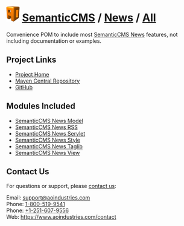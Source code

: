 # [<img src="ao-logo.png" alt="AO Logo" width="35" height="40">](https://www.aoindustries.com/) [SemanticCMS](https://semanticcms.com/) / [News](https://semanticcms.com/news/) / [All](https://semanticcms.com/news/all/)
Convenience POM to include most [SemanticCMS News](https://semanticcms.com/news/) features, not including documentation or examples.

## Project Links
* [Project Home](https://semanticcms.com/news/all/)
* [Maven Central Repository](https://search.maven.org/#search|gav|1|g:%22com.semanticcms%22%20AND%20a:%22semanticcms-news-all%22)
* [GitHub](https://github.com/aoindustries/semanticcms-news-all)

## Modules Included
* [SemanticCMS News Model](https://semanticcms.com/news/model/)
* [SemanticCMS News RSS](https://semanticcms.com/news/rss/)
* [SemanticCMS News Servlet](https://semanticcms.com/news/servlet/)
* [SemanticCMS News Style](https://semanticcms.com/news/style/)
* [SemanticCMS News Taglib](https://semanticcms.com/news/taglib/)
* [SemanticCMS News View](https://semanticcms.com/news/view/)

## Contact Us
For questions or support, please [contact us](https://www.aoindustries.com/contact):

Email: [support@aoindustries.com](mailto:support@aoindustries.com)  
Phone: [1-800-519-9541](tel:1-800-519-9541)  
Phone: [+1-251-607-9556](tel:+1-251-607-9556)  
Web: https://www.aoindustries.com/contact
